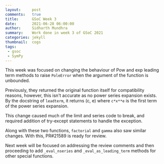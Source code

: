 ```yaml
---
layout:     post
comments:   true
title:      GSoC Week 3
date:       2021-06-28 06:00:00
author:     Sidharth Mundhra
summary:    Work done in week 3 of GSoC 2021
categories: jekyll
thumbnail:  cogs
tags:
 - gsoc
 - SymPy
---
```


This week was focused on changing the behaviour of Pow and exp leading term
methods to raise `PoleError` when the argument of the function is unbounded.

Previously, they returned the original function itself for compatibility reasons,
however, this isn't accurate as no power series expansion exists. By the docstring
of `leadterm`, it returns (c, e) where `c*x**e` is the first term of the power
series expansion.

This change caused much of the limit and series code to break, and required
addition of try-except statements to handle the exception.

Along with these two functions, `factorial` and `gamma` also saw similar changes.
With this, PR#21589 is ready for review.

Next week will be focused on addressing the review comments and then proceeding
to add `_eval_nseries` and `_eval_as_leading_term` methods for other special
functions.
